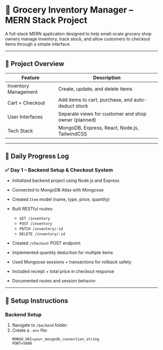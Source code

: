 # 🛒 Grocery Inventory Manager – MERN Stack Project #

A full-stack MERN application designed to help small-scale grocery shop owners manage inventory, track stock, and allow customers to checkout items through a simple interface.

---

## 📌 Project Overview

| Feature | Description |
|--------|-------------|
| Inventory Management | Create, update, and delete items |
| Cart + Checkout | Add items to cart, purchase, and auto-deduct stock |
| User Interfaces | Separate views for customer and shop owner (planned) |
| Tech Stack | MongoDB, Express, React, Node.js, TailwindCSS |

---

## 📅 Daily Progress Log

### ✅ **Day 1** – Backend Setup & Checkout System
- Initialized backend project using Node.js and Express
- Connected to MongoDB Atlas with Mongoose
- Created `Item` model (name, type, price, quantity)
- Built RESTful routes:  
  - `GET /inventory`  
  - `POST /inventory`  
  - `PATCH /inventory/:id`  
  - `DELETE /inventory/:id`

- Created `/checkout` POST endpoint
- Implemented quantity deduction for multiple items
- Used Mongoose sessions + transactions for rollback safety
- Included receipt + total price in checkout response
- Documented routes and session behavior

----

## 🔧 Setup Instructions

### Backend Setup
1. Navigate to `/backend` folder:
2. Create a `.env` file:
   ```env
   MONGO_URI=your_mongodb_connection_string
   PORT=5000
